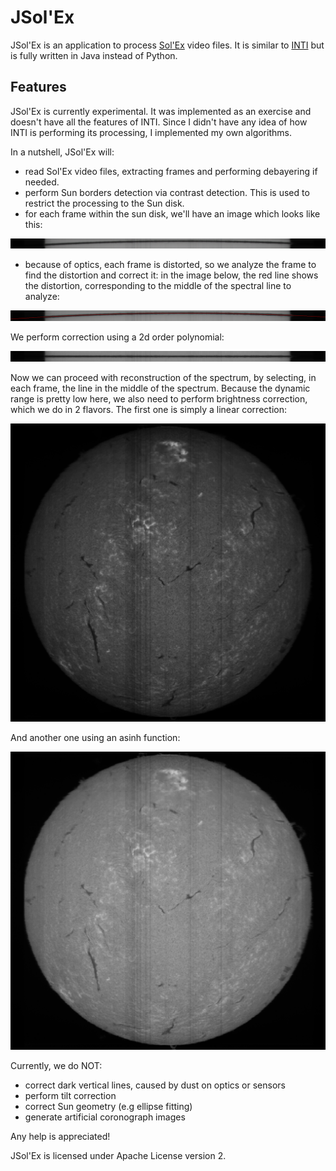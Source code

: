 # JSol'Ex

JSol'Ex is an application to process [Sol'Ex](http://www.astrosurf.com/solex/) video files.
It is similar to [INTI](http://valerie.desnoux.free.fr/inti/) but is fully written in Java instead of Python.

## Features

JSol'Ex is currently experimental.
It was implemented as an exercise and doesn't have all the features of INTI.
Since I didn't have any idea of how INTI is performing its processing, I implemented my own algorithms.

In a nutshell, JSol'Ex will:

- read Sol'Ex video files, extracting frames and performing debayering if needed.
- perform Sun borders detection via contrast detection. This is used to restrict the processing to the Sun disk.
- for each frame within the sun disk, we'll have an image which looks like this:

![A spectrum](doc/spectrum.png)


- because of optics, each frame is distorted, so we analyze the frame to find the distortion and correct it: in the image below, the red line shows the distortion, corresponding to the middle of the spectral line to analyze:

![Distortion](doc/spectrum-line.png)

We perform correction using a 2d order polynomial:

![Distortion correction](doc/spectrum-corrected.png)

Now we can proceed with reconstruction of the spectrum, by selecting, in each frame, the line in the middle of the spectrum.
Because the dynamic range is pretty low here, we also need to perform brightness correction, which we do in 2 flavors.
The first one is simply a linear correction:

![Brightness correction](doc/linear.png)

And another one using an asinh function:

![Brightness correction](doc/asinh.png)

Currently, we do NOT:

- correct dark vertical lines, caused by dust on optics or sensors
- perform tilt correction
- correct Sun geometry (e.g ellipse fitting)
- generate artificial coronograph images

Any help is appreciated!

JSol'Ex is licensed under Apache License version 2.
